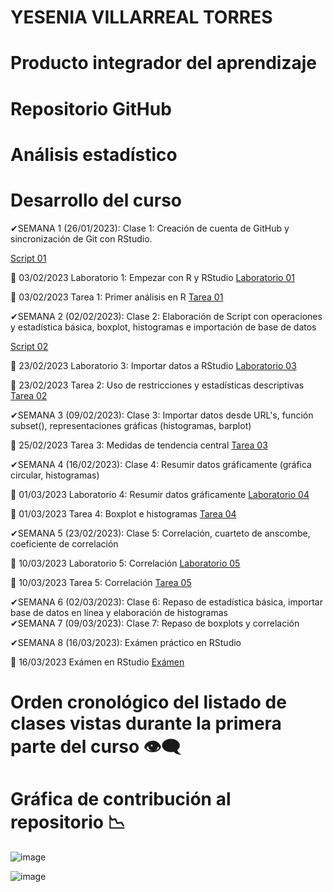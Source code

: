 # YESENIA VILLARREAL TORRES
# Producto integrador del aprendizaje
# Repositorio GitHub

# Análisis estadístico

# Desarrollo del curso

 ✔SEMANA 1  (26/01/2023): Clase 1: Creación de cuenta de GitHub y sincronización de Git con RStudio.
 
 [Script 01](https://github.com/YESIVT/ANES-2/tree/main/SCRIPTS)

📅 03/02/2023 Laboratorio 1: Empezar con R y RStudio 
[Laboratorio 01](https://github.com/YESIVT/ANES-2/tree/main/LABORATORIOS/LAB_01)

📅 03/02/2023 Tarea 1: Primer análisis en R
[Tarea 01](https://github.com/YESIVT/ANES-2/tree/main/TAREAS/TAREA_01)

✔SEMANA 2 (02/02/2023): Clase 2: Elaboración de Script con operaciones y estadística básica, boxplot, histogramas e importación de base de datos

[Script 02](https://github.com/YESIVT/ANES-2/tree/main/SCRIPTS)

📅 23/02/2023 Laboratorio 3: Importar datos a RStudio
[Laboratorio 03](https://github.com/YESIVT/ANES-2/tree/main/LABORATORIOS/LABORATORIO_3)

📅 23/02/2023 Tarea 2: Uso de restricciones y estadísticas descriptivas
[Tarea 02](https://github.com/YESIVT/ANES-2/tree/main/TAREAS/TAREA_02)

✔SEMANA 3 (09/02/2023): Clase 3: Importar datos desde URL's, función subset(), representaciones gráficas (histogramas, barplot)

📅 25/02/2023 Tarea 3: Medidas de tendencia central 
[Tarea 03](https://github.com/YESIVT/ANES-2/tree/main/TAREAS/TAREA_03)


✔SEMANA 4 (16/02/2023): Clase 4: Resumir datos gráficamente (gráfica circular, histogramas)

📅 01/03/2023 Laboratorio 4: Resumir datos gráficamente
[Laboratorio 04](https://github.com/YESIVT/ANES-2/tree/main/LABORATORIOS/LABORATORIO_SEMA_4)

📅 01/03/2023 Tarea 4: Boxplot e histogramas
[Tarea 04](https://github.com/YESIVT/ANES-2/tree/main/TAREAS/TAREA_04)

✔SEMANA 5 (23/02/2023): Clase 5: Correlación, cuarteto de anscombe, coeficiente de correlación

📅 10/03/2023 Laboratorio 5: Correlación
[Laboratorio 05](https://github.com/YESIVT/ANES-2/tree/main/LABORATORIOS/LABORATORIO_SEMA_5)

📅 10/03/2023 Tarea 5: Correlación 
[Tarea 05](https://github.com/YESIVT/ANES-2/tree/main/TAREAS/TAREA_05)

✔SEMANA 6 (02/03/2023): Clase 6: Repaso de estadística básica, importar base de datos en línea y elaboración de histogramas  
✔SEMANA 7 (09/03/2023): Clase 7: Repaso de boxplots y correlación


✔SEMANA 8 (16/03/2023): Exámen práctico en RStudio

📅 16/03/2023 Exámen en RStudio
[Exámen](https://github.com/YESIVT/ANES-2/tree/main/EXAMEN)

# Orden cronológico del listado de clases vistas durante la primera parte del curso 👁‍🗨

# Gráfica de contribución al repositorio 📉

![image](https://user-images.githubusercontent.com/123662539/232902296-ce7d2f86-8ac4-486e-bda2-5ff8ac66ca62.png)

![image](https://user-images.githubusercontent.com/123662539/232902376-2558dde8-bc10-4e08-b73f-a6b915342f53.png)

